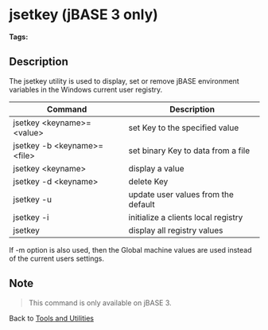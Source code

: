 # jsetkey (jBASE 3 only)

<PageHeader />

**Tags:**
<badge text='environment variables' vertical='middle' />

## Description

The jsetkey utility is used to display, set or remove jBASE environment variables in the Windows current user registry.

| Command | Description |
| --- | --- |
| jsetkey &lt;keyname&gt;=&lt;value&gt; | set Key to the specified value |
| jsetkey -b &lt;keyname&gt;=&lt;file&gt; | set binary Key to data from a file |
| jsetkey &lt;keyname&gt; | display a value |
| jsetkey -d &lt;keyname&gt; | delete Key |
| jsetkey -u | update user values from the default |
| jsetkey -i | initialize a clients local registry |
| jsetkey | display all registry values |

If -m option is also used, then the Global machine values are used instead of the current users settings.

## Note

> This command is only available on jBASE 3.

Back to [Tools and Utilities](./../README.md)

<PageFooter />
